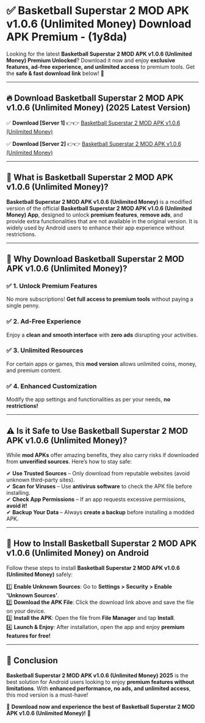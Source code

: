 
# ✅ Basketball Superstar 2 MOD APK v1.0.6 (Unlimited Money) Download APK Premium -  (1y8da) 

Looking for the latest **Basketball Superstar 2 MOD APK v1.0.6 (Unlimited Money) Premium Unlocked**? Download it now and enjoy **exclusive features, ad-free experience, and unlimited access** to premium tools. Get the **safe & fast download link** below! 🚀

---

## 🔥 Download Basketball Superstar 2 MOD APK v1.0.6 (Unlimited Money) (2025 Latest Version)

✅ **Download [Server 1]** 👉👉 [Basketball Superstar 2 MOD APK v1.0.6 (Unlimited Money) ](https://apkcomod.com?title=Basketball_Superstar_2_MOD_APK_v1.0.6_(Unlimited_Money))  

✅ **Download [Server 2]** 👉👉 [Basketball Superstar 2 MOD APK v1.0.6 (Unlimited Money) ](https://apkcomod.com?title=Basketball_Superstar_2_MOD_APK_v1.0.6_(Unlimited_Money))  


---

## 📌 What is Basketball Superstar 2 MOD APK v1.0.6 (Unlimited Money)?

**Basketball Superstar 2 MOD APK v1.0.6 (Unlimited Money)** is a modified version of the official **Basketball Superstar 2 MOD APK v1.0.6 (Unlimited Money) App**, designed to unlock **premium features**, **remove ads**, and provide extra functionalities that are not available in the original version. It is widely used by Android users to enhance their app experience without restrictions.

---

## 🌟 Why Download Basketball Superstar 2 MOD APK v1.0.6 (Unlimited Money)?

### ✅ 1. Unlock Premium Features
No more subscriptions! **Get full access to premium tools** without paying a single penny.

### ✅ 2. Ad-Free Experience
Enjoy a **clean and smooth interface** with **zero ads** disrupting your activities.

### ✅ 3. Unlimited Resources
For certain apps or games, this **mod version** allows unlimited coins, money, and premium content.

### ✅ 4. Enhanced Customization
Modify the app settings and functionalities as per your needs, **no restrictions!**

---

## ⚠️ Is it Safe to Use Basketball Superstar 2 MOD APK v1.0.6 (Unlimited Money)?

While **mod APKs** offer amazing benefits, they also carry risks if downloaded from **unverified sources**. Here’s how to stay safe:

✔ **Use Trusted Sources** – Only download from reputable websites (avoid unknown third-party sites).  
✔ **Scan for Viruses** – Use **antivirus software** to check the APK file before installing.  
✔ **Check App Permissions** – If an app requests excessive permissions, **avoid it!**  
✔ **Backup Your Data** – Always **create a backup** before installing a modded APK.

---

## 📲 How to Install Basketball Superstar 2 MOD APK v1.0.6 (Unlimited Money) on Android

Follow these steps to install **Basketball Superstar 2 MOD APK v1.0.6 (Unlimited Money)** safely:

1️⃣ **Enable Unknown Sources**: Go to **Settings > Security > Enable 'Unknown Sources'**.  
2️⃣ **Download the APK File**: Click the download link above and save the file on your device.  
3️⃣ **Install the APK**: Open the file from **File Manager** and tap **Install**.  
4️⃣ **Launch & Enjoy**: After installation, open the app and enjoy **premium features for free!**

---

## 🚀 Conclusion

**Basketball Superstar 2 MOD APK v1.0.6 (Unlimited Money) 2025** is the best solution for Android users looking to enjoy **premium features without limitations**. With **enhanced performance, no ads, and unlimited access**, this mod version is a must-have!

🔻 **Download now and experience the best of Basketball Superstar 2 MOD APK v1.0.6 (Unlimited Money)!** 🔻

